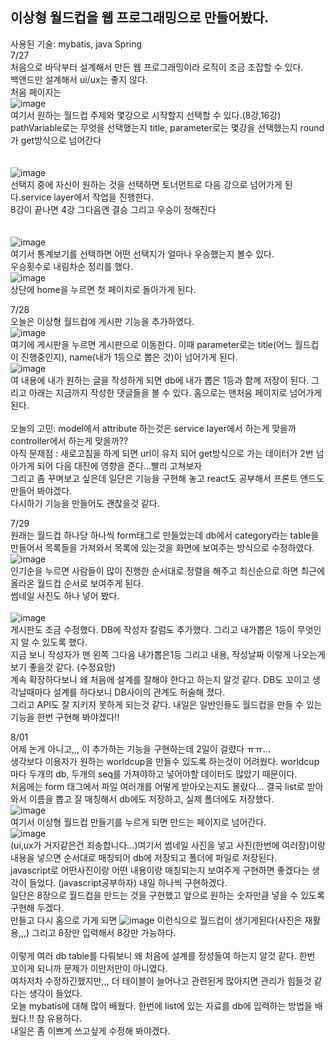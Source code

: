## 이상형 월드컵을 웹 프로그래밍으로 만들어봤다.<br>
사용된 기술: mybatis, java Spring<br>
7/27<br>
처음으로 바닥부터 설계해서 만든 웹 프로그래밍이라 로직이 조금 조잡할 수 있다.<br>
백앤드만 설계해서 ui/ux는 좋지 않다. <br>
처음 페이지는 <br>
![image](https://user-images.githubusercontent.com/77154341/127112012-cec17f86-2bea-4437-82aa-03c499df9818.png)<br>
여기서 원하는 월드컵 주제와 몇강으로 시작할지 선택할 수 있다.(8강,16강)<br>
pathVariable로는 무엇을 선택했는지 title, parameter로는 몇강을 선택했는지 round가 get방식으로 넘어간다<br>
<br>
<br>
![image](https://user-images.githubusercontent.com/77154341/127111957-6ffc1b39-a9f1-463f-8e83-99233860ba5f.png)<br>
선택지 중에 자신이 원하는 것을 선택하면 토너먼트로 다음 강으로 넘어가게 된다.service layer에서 작업을 진행한다.<br> 8강이 끝나면 4강 그다음엔 결승 그리고 우승이 정해진다<br><br><br>
![image](https://user-images.githubusercontent.com/77154341/127112182-d32edea4-0c49-4a12-9150-1722b3ab7758.png)<br>
여기서 통계보기를 선택하면 어떤 선택지가 얼마나 우승했는지 볼수 있다.<br>
우승횟수로 내림차순 정리를 했다.<br>
![image](https://user-images.githubusercontent.com/77154341/127112305-a4960e3b-014b-4394-a99b-dce40c463542.png)<br>
상단에 home을 누르면 첫 페이지로 돌아가게 된다.<br>

7/28<br>
오늘은 이상형 월드컵에 게시판 기능을 추가하였다.<br>
![image](https://user-images.githubusercontent.com/77154341/127324412-3ae8ffe1-fc0a-484c-83ba-53c80a8ca5b1.png)<br>
여기에 게시판을 누르면 게시판으로 이동한다. 이때 parameter로는 title(어느 월드컵이 진행중인지), name(내가 1등으로 뽑은 것)이 넘어가게 된다.<br>
![image](https://user-images.githubusercontent.com/77154341/127324682-0f6f45c2-92db-4fbe-a585-508dfd34084b.png)<br>여
내용에 내가 원하는 글을 작성하게 되면 db에 내가 뽑은 1등과 함께 저장이 된다.
그리고 아래는 지금까지 작성한 댓글들을 볼 수 있다. 홈으로는 맨처음 페이지로 넘어가게 된다.<br><br>
오늘의 고민: model에서 attribute 하는것은 service layer에서 하는게 맞을까 controller에서 하는게 맞을까??<br>
아직 문제점 : 새로고침을 하게 되면 url이 유지 되어 get방식으로 가는 데이터가 2번 넘아가게 되어 다음 대진에 영향을 준다...빨리 고쳐보자<br>
그리고 좀 꾸며보고 싶은데 일단은 기능을 구현해 놓고 react도 공부해서 프론트 앤드도 만들어 봐야겠다.<br>
다시하기 기능을 만들어도 괜찮을것 같다.

7/29<br>
원래는 월드컵 하나당 하나씩 form태그로 만들었는데 db에서 category라는 table을 만들어서 목록들을 가져와서 목록에 있는것을 화면에 보여주는 방식으로 수정하였다.<BR>
![image](https://user-images.githubusercontent.com/77154341/127507271-0b1332b1-ad2d-4613-ad7a-f65d3369166c.png)<BR>
 인기순을 누르면 사람들이 많이 진행한 순서대로 정렬을 해주고 최신순으로 하면 최근에 올라온 월드컵 순서로 보여주게 된다.<BR>
 썸네일 사진도 하나 넣어 봤다.<BR><BR>
  ![image](https://user-images.githubusercontent.com/77154341/127507809-4b6a0f41-e50d-443c-85bb-8de6a10f0dfd.png)
<BR>
  게시판도 조금 수정했다. DB에 작성자 칼럼도 추가했다. 그리고 내가뽑은 1등이 무엇인지 알 수 있도록 했다.<BR>
  지금 보니 작성자가 맨 왼쪽 그다음 내가뽑은1등 그리고 내용, 작성날짜 이렇게 나오는게 보기 좋을것 같다. (수정요망)<BR>
계속 확장하다보니 왜 처음에 설계를 잘해야 한다고 하는지 알것 같다. DB도 꼬이고 생각날때마다 설계를 하다보니 DB사이의 관계도 허술해 졌다. <BR>
  그리고 API도 잘 지키지 못하게 되는것 같다. 내일은 일반인들도 월드컵을 만들 수 있는 기능을 한번 구현해 봐야겠다!!
  
 8/01<br>
 어제 논게 아니고,,, 이 추가하는 기능을 구현하는데 2일이 걸렸다 ㅠㅠ...<br>
 생각보다 이용자가 원하는 worldcup을 만들수 있도록 하는것이 어려웠다. worldcup마다 두개의 db, 두개의 seq를 가져야하고 넣어야할 데이터도 많았기 때문이다.<br>
 처음에는 form 태그에서 파일 여러개를 어떻게 받아오는지도 몰랐다... 결국 list로 받아와서 이름을 뽑고 잘 매칭해서 db에도 저장하고, 실제 폴더에도 저장했다.<br>
 ![image](https://user-images.githubusercontent.com/77154341/127773698-e7324f85-d262-4c79-83e5-6e81fe500962.png)
<br>
 여기서 이상형 월드컵 만들기를 누르게 되면 만드는 페이지로 넘어간다.<br>
 ![image](https://user-images.githubusercontent.com/77154341/127773731-6760c43d-1cde-4f46-937a-432100c41983.png)
<br>
 (ui,ux가 거지같은건 죄송합니다...)여기서 썸네일 사진을 넣고 사진(한번에 여러장)이랑 내용을 넣으면 순서대로 매칭되어 db에 저장되고 폴더에 파일로 저장된다.<br>
 javascript로 어떤사진이랑 어떤 내용이랑 매칭되는지 보여주게 구현하면 좋겠다는 생각이 들었다. (javascript공부하자) 내일 하나씩 구현하겠다.<br>
 일단은 8장으로 월드컵을 만드는 것을 구현했고 앞으로 원하는 숫자만큼 넣을 수 있도록 구현해 두겠다.<br>
 만들고 다시 홈으로 가게 되면 ![image](https://user-images.githubusercontent.com/77154341/127773820-072d5646-86e1-4846-9ba2-215a31583229.png)
이런식으로 월드컵이 생기게된다(사진은 재활용,,,) 그리고 8장만 입력해서 8강만 가능하다.<br>
 <br>
 이렇게 여러 db table를 다뤄보니 왜 처음에 설계를 정성들여 하는지 알것 같다. 한번 꼬이게 되니까 문제가 이만저만이 아니였다.<br>
 여차저차 수정하긴했지만,,, 더 테이블이 늘어나고 관련된게 많아지면 관리가 힘들것 같다는 생각이 들었다. <br>
 오늘 mybatis에 대해 많이  배웠다. 한번에 list에 있는 자료를 db에 입력하는 방법을 배웠다.!! 참 유용하다.<br>
 내일은 좀 이쁘게 쓰고싶게 수정해 봐야겠다. 
 
